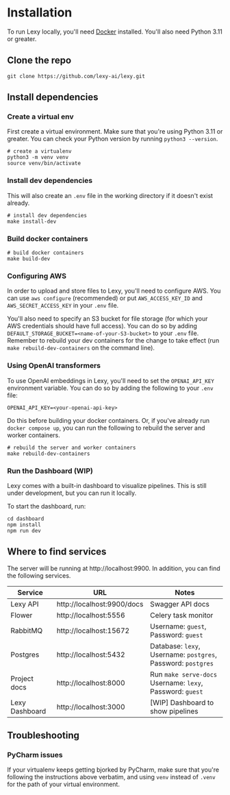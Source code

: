 # Installation

To run Lexy locally, you'll need [Docker](https://www.docker.com/get-started/) installed. You'll also need Python 3.11 or greater.

## Clone the repo

```Shell
git clone https://github.com/lexy-ai/lexy.git
```


## Install dependencies

### Create a virtual env

First create a virtual environment. Make sure that you're using Python 3.11 or greater. You can check your Python version by running `python3 --version`.

```Shell
# create a virtualenv
python3 -m venv venv 
source venv/bin/activate
```

### Install dev dependencies

This will also create an `.env` file in the working directory if it doesn't exist already.

```Shell
# install dev dependencies
make install-dev
```

### Build docker containers

```Shell
# build docker containers
make build-dev
```

### Configuring AWS

In order to upload and store files to Lexy, you'll need to configure AWS. You can use `aws configure` (recommended) or 
put `AWS_ACCESS_KEY_ID` and `AWS_SECRET_ACCESS_KEY` in your `.env` file.

You'll also need to specify an S3 bucket for file storage (for which your AWS credentials should have full access). 
You can do so by adding `DEFAULT_STORAGE_BUCKET=<name-of-your-S3-bucket>` to your `.env` file. Remember to rebuild your 
dev containers for the change to take effect (run `make rebuild-dev-containers` on the command line).

### Using OpenAI transformers

To use OpenAI embeddings in Lexy, you'll need to set the `OPENAI_API_KEY` environment variable. You can do so by adding 
the following to your `.env` file:

```Shell
OPENAI_API_KEY=<your-openai-api-key>
```

Do this before building your docker containers. Or, if you've already run `docker compose up`, you can run the 
following to rebuild the server and worker containers.

```shell
# rebuild the server and worker containers
make rebuild-dev-containers
```

### Run the Dashboard (WIP)

Lexy comes with a built-in dashboard to visualize pipelines. This is still under development, but you can run it locally.

To start the dashboard, run:

```shell
cd dashboard
npm install
npm run dev
```

## Where to find services

The server will be running at http://localhost:9900. In addition, you can find the following services.


| Service        | URL                        | Notes                                                         |
|----------------|----------------------------|---------------------------------------------------------------|
| Lexy API       | http://localhost:9900/docs | Swagger API docs                                              |
| Flower         | http://localhost:5556      | Celery task monitor                                           |
| RabbitMQ       | http://localhost:15672     | Username: `guest`, Password: `guest`                          |
| Postgres       | http://localhost:5432      | Database: `lexy`, Username: `postgres`, Password: `postgres`  |
| Project docs   | http://localhost:8000      | Run `make serve-docs`<br/>Username: `lexy`, Password: `guest` |
| Lexy Dashboard | http://localhost:3000      | [WIP] Dashboard to show pipelines                             |


## Troubleshooting

### PyCharm issues

If your virtualenv keeps getting bjorked by PyCharm, make sure that you're following the instructions above verbatim, 
and using `venv` instead of `.venv` for the path of your virtual environment.
